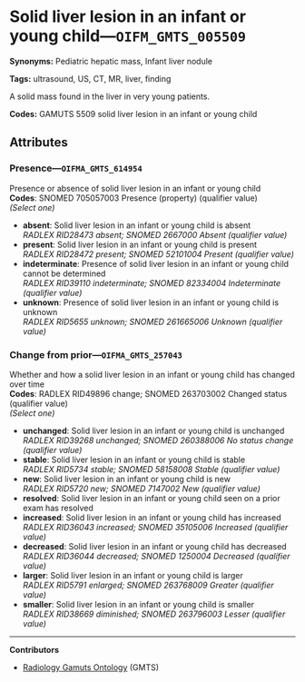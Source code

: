 # Solid liver lesion in an infant or young child—`OIFM_GMTS_005509`

**Synonyms:** Pediatric hepatic mass, Infant liver nodule

**Tags:** ultrasound, US, CT, MR, liver, finding

A solid mass found in the liver in very young patients.

**Codes:** GAMUTS 5509 solid liver lesion in an infant or young child

## Attributes

### Presence—`OIFMA_GMTS_614954`

Presence or absence of solid liver lesion in an infant or young child  
**Codes**: SNOMED 705057003 Presence (property) (qualifier value)  
*(Select one)*

- **absent**: Solid liver lesion in an infant or young child is absent  
_RADLEX RID28473 absent; SNOMED 2667000 Absent (qualifier value)_
- **present**: Solid liver lesion in an infant or young child is present  
_RADLEX RID28472 present; SNOMED 52101004 Present (qualifier value)_
- **indeterminate**: Presence of solid liver lesion in an infant or young child cannot be determined  
_RADLEX RID39110 indeterminate; SNOMED 82334004 Indeterminate (qualifier value)_
- **unknown**: Presence of solid liver lesion in an infant or young child is unknown  
_RADLEX RID5655 unknown; SNOMED 261665006 Unknown (qualifier value)_

### Change from prior—`OIFMA_GMTS_257043`

Whether and how a solid liver lesion in an infant or young child has changed over time  
**Codes**: RADLEX RID49896 change; SNOMED 263703002 Changed status (qualifier value)  
*(Select one)*

- **unchanged**: Solid liver lesion in an infant or young child is unchanged  
_RADLEX RID39268 unchanged; SNOMED 260388006 No status change (qualifier value)_
- **stable**: Solid liver lesion in an infant or young child is stable  
_RADLEX RID5734 stable; SNOMED 58158008 Stable (qualifier value)_
- **new**: Solid liver lesion in an infant or young child is new  
_RADLEX RID5720 new; SNOMED 7147002 New (qualifier value)_
- **resolved**: Solid liver lesion in an infant or young child seen on a prior exam has resolved  
- **increased**: Solid liver lesion in an infant or young child has increased  
_RADLEX RID36043 increased; SNOMED 35105006 Increased (qualifier value)_
- **decreased**: Solid liver lesion in an infant or young child has decreased  
_RADLEX RID36044 decreased; SNOMED 1250004 Decreased (qualifier value)_
- **larger**: Solid liver lesion in an infant or young child is larger  
_RADLEX RID5791 enlarged; SNOMED 263768009 Greater (qualifier value)_
- **smaller**: Solid liver lesion in an infant or young child is smaller  
_RADLEX RID38669 diminished; SNOMED 263796003 Lesser (qualifier value)_

---

**Contributors**

- [Radiology Gamuts Ontology](https://gamuts.net/) (GMTS)